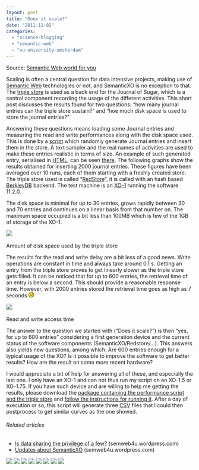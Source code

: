 ```yaml
---
layout: post
title: "Does it scale?"
date: "2011-11-02"
categories: 
  - "science-blogging"
  - "semantic-web"
  - "vu-university-amsterdam"
---
```


Source: [Semantic Web world for you](http://semweb4u.wordpress.com/feed/)

Scaling is often a central question for data intensive projects, making use of [Semantic Web](http://semanticweb.org "Semantic Web") technologies or not, and SemanticXO is no exception to that. The [triple store](http://en.wikipedia.org/wiki/Triplestore "Triplestore") is used as a back end for the Journal of Sugar, which is a central component recording the usage of the different activities. This short post discusses the results found for two questions: “how many journal entries can the triple store sustain?” and “hoe much disk space is used to store the journal entries?”

Answering these questions means loading some Journal entries and measuring the read and write performances along with the disk space used. This is done by a [script](https://github.com/cgueret/SemanticXO/blob/master/performances/src/performances_test.py "Performance measuring script") which randomly generate Journal entries and insert them in the store. A text sampler and the real names of activities are used to make these entries realistic in terms of size. An example of such generated entry, serialised in [HTML](http://en.wikipedia.org/wiki/HTML "HTML"), can be seen [there](https://gist.github.com/1333351). The following graphs show the results obtained for inserting 2000 journal entries. These figures have been averaged over 10 runs, each of them starting with a freshly created store. The triple store used is called “[RedStore](http://www.aelius.com/njh/redstore/)“, it is called with an hash based [BerkleyDB](http://www.oracle.com/us/products/database/berkeley-db/index.html "Berkeley DB") backend. The test machine is an [XO-1](http://en.wikipedia.org/wiki/OLPC_XO-1 "OLPC XO-1") running the software 11.2.0.

The disk space is minimal for up to 30 entries, grows rapidly between 30 and 70 entries and continues on a linear basis from that number on. The maximum space occupied is a bit less than 100MB which is few of the 1GB of storage of the XO-1.

 [![](http://semweb4u.files.wordpress.com/2011/11/space.jpg?w=360&h=210)](http://semweb4u.files.wordpress.com/2011/11/space.jpg) 

Amount of disk space used by the triple store

The results for the read and write delay are a bit less of a good news. Write operations are constant in time and always take around 0.1 s. Getting an entry from the triple store proves to get linearly slower as the triple store gets filled. It can be noticed that for up to 600 entries, the retrieval time of an entry is below a second. This should provide a reasonable response time. However, with 2000 entries stored the retrieval time goes as high as 7 seconds ![:-(](images/icon_sad.gif)

[![](http://semweb4u.files.wordpress.com/2011/11/time.jpg?w=360&h=210)](http://semweb4u.files.wordpress.com/2011/11/time.jpg)

Read and write access time

The answer to the question we started with (“Does it scale?”) is then “yes, for up to 600 entries” considering a first generation device and the current status of the software components (SemanticXO/Redstore/…). This answers also yields new questions, among which: Are 600 entries enough for a typical usage of the XO? Is it possible to improve the software to get better results? How are the result on some more recent hardware?

I would appreciate a bit of help for answering all of these, and especially the last one. I only have an XO-1 and can not thus run my script on an XO-1.5 or XO-1.75. If you have such device and are willing to help me getting the results, please download the [package containing the performance script and the triple store](https://github.com/downloads/cgueret/SemanticXO/performances.tar.gz) and [follow the instructions for running it](https://gist.github.com/1333307). After a day of execution or so, this script will generate three [CSV](http://en.wikipedia.org/wiki/Comma-separated_values "Comma-separated values") files that I could then postprocess to get similar curves as the one showed.

###### Related articles

- [Is data sharing the privilege of a few?](http://semweb4u.wordpress.com/2011/10/27/is-data-sharing-the-privilege-of-a-few/) (semweb4u.wordpress.com)
- [Updates about SemanticXO](http://semweb4u.wordpress.com/2011/09/16/204/) (semweb4u.wordpress.com)

  
[![](http://feeds.wordpress.com/1.0/comments/semweb4u.wordpress.com/319/)](http://feeds.wordpress.com/1.0/gocomments/semweb4u.wordpress.com/319/) [![](http://feeds.wordpress.com/1.0/delicious/semweb4u.wordpress.com/319/)](http://feeds.wordpress.com/1.0/godelicious/semweb4u.wordpress.com/319/) [![](http://feeds.wordpress.com/1.0/facebook/semweb4u.wordpress.com/319/)](http://feeds.wordpress.com/1.0/gofacebook/semweb4u.wordpress.com/319/) [![](http://feeds.wordpress.com/1.0/twitter/semweb4u.wordpress.com/319/)](http://feeds.wordpress.com/1.0/gotwitter/semweb4u.wordpress.com/319/) [![](http://feeds.wordpress.com/1.0/stumble/semweb4u.wordpress.com/319/)](http://feeds.wordpress.com/1.0/gostumble/semweb4u.wordpress.com/319/) [![](http://feeds.wordpress.com/1.0/digg/semweb4u.wordpress.com/319/)](http://feeds.wordpress.com/1.0/godigg/semweb4u.wordpress.com/319/) [![](http://feeds.wordpress.com/1.0/reddit/semweb4u.wordpress.com/319/)](http://feeds.wordpress.com/1.0/goreddit/semweb4u.wordpress.com/319/) ![](http://stats.wordpress.com/b.gif?host=semweb4u.wordpress.com&blog=18410093&post=319&subd=semweb4u&ref=&feed=1)
